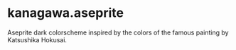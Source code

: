 # kanagawa.aseprite
Aseprite dark colorscheme inspired by the colors of the famous painting by Katsushika Hokusai. 
